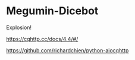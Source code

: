 # Megumin-Dicebot
Explosion!

https://cqhttp.cc/docs/4.4/#/

https://github.com/richardchien/python-aiocqhttp
